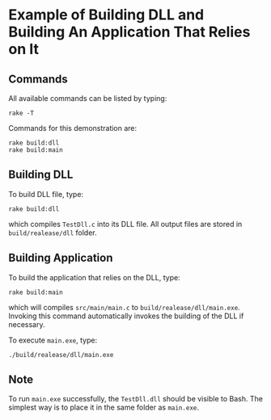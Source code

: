 Example of Building DLL and Building An Application That Relies on It
====================================================================

Commands
--------
All available commands can be listed by typing:
```
rake -T
```
Commands for this demonstration are: 
```
rake build:dll
rake build:main
```

Building DLL
------------
To build DLL file, type:
```
rake build:dll
```
which compiles `TestDll.c` into its DLL file. All output files are stored in `build/realease/dll` folder. 

Building Application
--------------------
To build the application that relies on the DLL, type:
```
rake build:main
```
which will compiles `src/main/main.c` to `build/realease/dll/main.exe`. Invoking this command automatically invokes the building of the DLL if necessary.

To execute `main.exe`, type:
```
./build/realease/dll/main.exe
```

Note
----
To run `main.exe` successfully, the `TestDll.dll` should be visible to Bash. The simplest way is to place it in the same folder as `main.exe`. 
